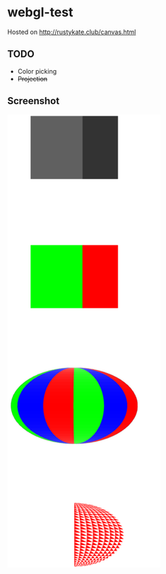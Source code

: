 # webgl-test
Hosted on <http://rustykate.club/canvas.html>
## TODO
* Color picking
* ~~Projection~~

## Screenshot
![screenshot](screenshot.png)

